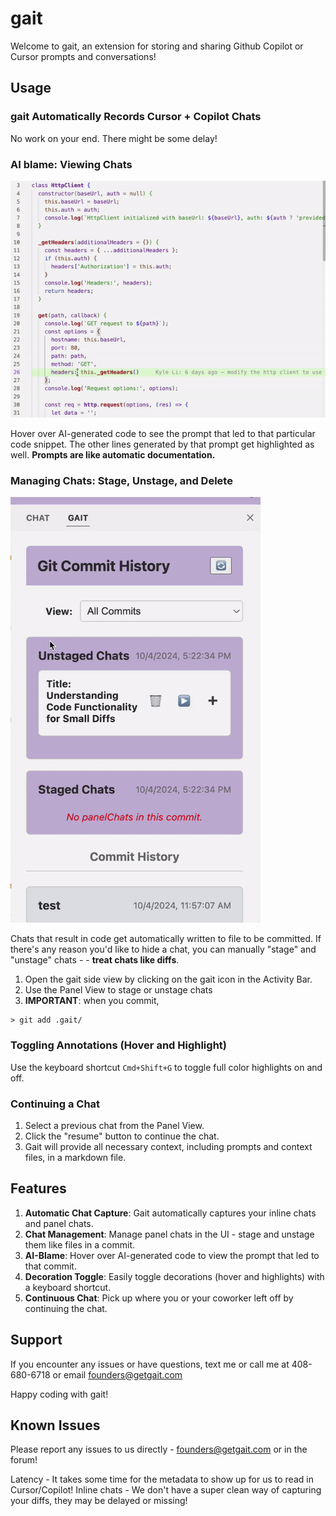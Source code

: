 # gait

Welcome to gait, an extension for storing and sharing Github Copilot or Cursor prompts and conversations!

## Usage

### gait Automatically Records Cursor + Copilot Chats

No work on your end. There might be some delay! 

### AI blame: Viewing Chats

![Hover Demo](resources/hoverdemo3.gif)

Hover over AI-generated code to see the prompt that led to that particular code snippet. 
The other lines generated by that prompt get highlighted as well. **Prompts are like automatic documentation.** 

### Managing Chats: Stage, Unstage, and Delete 
<img src="resources/paneldemo.gif" alt="Panel Demo" width="400"/>

Chats that result in code get automatically written to file to be committed. If there's any reason you'd like to hide a chat, you can manually "stage" and "unstage" chats -  - **treat chats like diffs**.
1. Open the gait side view by clicking on the gait icon in the Activity Bar.
2. Use the Panel View to stage or unstage chats
3. **IMPORTANT**: when you commit, 

```
> git add .gait/
```


### Toggling Annotations (Hover and Highlight)

Use the keyboard shortcut `Cmd+Shift+G` to toggle full color highlights on and off.

### Continuing a Chat

1. Select a previous chat from the Panel View.
2. Click the "resume" button to continue the chat.
3. Gait will provide all necessary context, including prompts and context files, in a markdown file.


## Features

1. **Automatic Chat Capture**: Gait automatically captures your inline chats and panel chats.
2. **Chat Management**: Manage panel chats in the UI - stage and unstage them like files in a commit.
3. **AI-Blame**: Hover over AI-generated code to view the prompt that led to that commit.
4. **Decoration Toggle**: Easily toggle decorations (hover and highlights) with a keyboard shortcut.
5. **Continuous Chat**: Pick up where you or your coworker left off by continuing the chat.

## Support

If you encounter any issues or have questions, text me or call me at 408-680-6718 or email founders@getgait.com

Happy coding with gait!

## Known Issues

Please report any issues to us directly - founders@getgait.com or in the forum!

Latency - It takes some time for the metadata to show up for us to read in Cursor/Copilot!
Inline chats - We don't have a super clean way of capturing your diffs, they may be delayed or missing!
